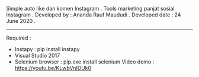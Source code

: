 Simple auto like dan komen Instagram .
Tools marketing panjat sosial Instagram .
Developed by : Ananda Rauf Maududi .
Developed date : 24 June 2020 .
_____________________________________________________________________________________________________________________________________________________________________________

Required : 
- Instapy : pip install instapy 
- Visual Studio 2017 
- Selenium browser : pip.exe install selenium
Video demo : https://youtu.be/KLwbVnIDUk0
